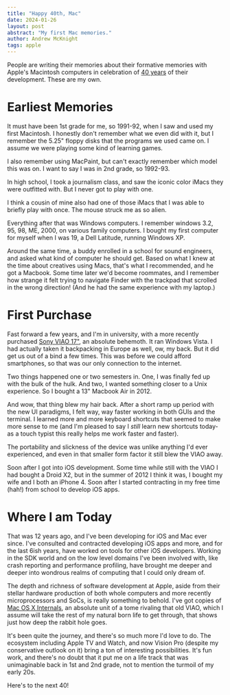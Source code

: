 ```yaml
---
title: "Happy 40th, Mac"
date: 2024-01-26
layout: post
abstract: "My first Mac memories."
author: Andrew McKnight
tags: apple
---
```


People are writing their memories about their formative memories with Apple's Macintosh computers in celebration of [40 years](https://mac40th.com) of their development. These are my own.

# Earliest Memories

It must have been 1st grade for me, so 1991-92, when I saw and used my first Macintosh. I honestly don't remember what we even did with it, but I remember the 5.25" floppy disks that the programs we used came on. I assume we were playing some kind of learning games.

I also remember using MacPaint, but can't exactly remember which model this was on. I want to say I was in 2nd grade, so 1992-93.

In high school, I took a journalism class, and saw the iconic color iMacs they were outfitted with. But I never got to play with one.

I think a cousin of mine also had one of those iMacs that I was able to briefly play with once. The mouse struck me as so alien.

Everything after that was Windows computers. I remember windows 3.2, 95, 98, ME, 2000, on various family computers. I bought my first computer for myself when I was 19, a Dell Latitude, running Windows XP.

Around the same time, a buddy enrolled in a school for sound engineers, and asked what kind of computer he should get. Based on what I knew at the time about creatives using Macs, that's what I recommended, and he got a Macbook. Some time later we'd become roommates, and I remember how strange it felt trying to navigate Finder with the trackpad that scrolled in the wrong direction! (And he had the same experience with my laptop.)

# First Purchase

Fast forward a few years, and I'm in university, with a more recently purchased [Sony VIAO 17"](https://www.cnet.com/reviews/sony-vaio-e-series-17-inch-review/), an absolute behemoth. It ran Windows Vista. I had actually taken it backpacking in Europe as well, ow, my back. But it did get us out of a bind a few times. This was before we could afford smartphones, so that was our only connection to the internet.

Two things happened one or two semesters in. One, I was finally fed up with the bulk of the hulk. And two, I wanted something closer to a Unix experience. So I bought a 13" Macbook Air in 2012.

And wow, that thing blew my hair back. After a short ramp up period with the new UI paradigms, I felt way, way faster working in both GUIs and the terminal. I learned more and more keyboard shortcuts that seemed to make more sense to me (and I'm pleased to say I _still_ learn new shortcuts today-as a touch typist this really helps me work faster and faster).

The portability and slickness of the device was unlike anything I'd ever experienced, and even in that smaller form factor it still blew the VIAO away.

Soon after I got into iOS development. Some time while still with the VIAO I had bought a Droid X2, but in the summer of 2012 I think it was, I bought my wife and I both an iPhone 4. Soon after I started contracting in my free time (hah!) from school to develop iOS apps.

# Where I am Today

That was 12 years ago, and I've been developing for iOS and Mac ever since. I've consulted and contracted developing iOS apps and more, and for the last 6ish years, have worked on tools for other iOS developers. Working in the SDK world and on the low level domains I've been involved with, like crash reporting and performance profiling, have brought me deeper and deeper into wondrous realms of computing that I could only dream of.

The depth and richness of software development at Apple, aside from their stellar hardware production of both whole computers and more recently microprocessors and SoCs, is really something to behold. I've got copies of [Mac OS X Internals](https://www.amazon.com/Mac-OS-Internals-Approach-paperback/dp/0134426541), an absolute unit of a tome rivaling that old VIAO, which I assume will take the rest of my natural born life to get through, that shows just how deep the rabbit hole goes.

It's been quite the journey, and there's so much more I'd love to do. The ecosystem including Apple TV and Watch, and now Vision Pro (despite my conservative outlook on it) bring a ton of interesting possibilities. It's fun work, and there's no doubt that it put me on a life track that was unimaginable back in 1st and 2nd grade, not to mention the turmoil of my early 20s.

Here's to the next 40!
